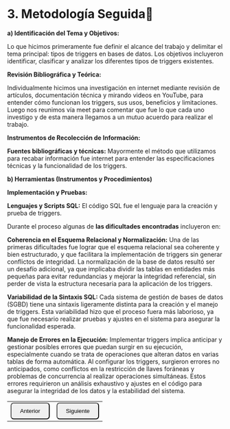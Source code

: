 # 3. Metodología Seguida🧠

**a) Identificación del Tema y Objetivos:**

Lo que hicimos primeramente fue definir el alcance del trabajo y delimitar el tema principal: tipos de triggers 
en bases de datos. Los objetivos incluyeron identificar, clasificar y analizar los diferentes tipos de triggers existentes.

**Revisión Bibliográfica y Teórica:**

Individualmente hicimos una investigación en internet mediante revisión de artículos, documentación técnica y
mirando videos en YouTube, para entender cómo funcionan los triggers, sus usos, beneficios y limitaciones. 
Luego nos reunimos vía meet para comentar que fue lo que cada uno investigo y de esta manera llegamos a un mutuo
acuerdo para realizar el trabajo.

 **Instrumentos de Recolección de Información:**

**Fuentes bibliográficas y técnicas:** Mayormente el método que utilizamos para recabar información fue internet para entender las 
especificaciones técnicas y la funcionalidad de los triggers.

**b) Herramientas (Instrumentos y Procedimientos)**

**Implementación y Pruebas:**

**Lenguajes y Scripts SQL:** El código SQL fue el lenguaje para la creación y prueba de triggers.

Durante el proceso algunas de **las dificultades encontradas** incluyeron en:

**Coherencia en el Esquema Relacional y Normalización:**
Una de las primeras dificultades fue lograr que el esquema relacional sea coherente y bien estructurado, y que facilitara la implementación de triggers sin generar conflictos de integridad. La normalización de la base de datos resultó ser un desafío adicional, ya que implicaba dividir las tablas en entidades más pequeñas para evitar redundancias y mejorar la integridad referencial, sin perder de vista la estructura necesaria para la aplicación de los triggers.

**Variabilidad de la Sintaxis SQL:**
Cada sistema de gestión de bases de datos (SGBD) tiene una sintaxis ligeramente distinta para la creación y el manejo de triggers. Esta variabilidad hizo que el proceso fuera más laborioso, ya que fue necesario realizar pruebas y ajustes en el sistema para asegurar la funcionalidad esperada.

**Manejo de Errores en la Ejecución:**
Implementar triggers implica anticipar y gestionar posibles errores que puedan surgir en su ejecución, especialmente cuando se trata de operaciones que alteran datos en varias tablas de forma automática. Al configurar los triggers, surgieron errores no anticipados, como conflictos en la restricción de llaves foráneas y problemas de concurrencia al realizar operaciones simultáneas. Estos errores requirieron un análisis exhaustivo y ajustes en el código para asegurar la integridad de los datos y la estabilidad del sistema.

<table>
  <tr>
    <td><a href="Cap2.md"><button style="border-radius: 7px; padding: 10px 20px;">Anterior</button></a></td>
    <td><a href="Cap4.md"><button style="border-radius: 7px; padding: 10px 20px;">Siguiente</button></a></td>
  </tr>
</table>